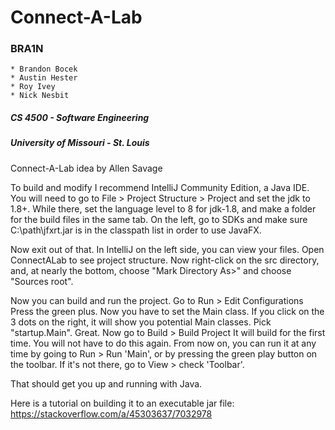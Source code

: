 # Connect-A-Lab

### BRA1N

    * Brandon Bocek
    * Austin Hester
    * Roy Ivey
    * Nick Nesbit

##### CS 4500 - Software Engineering
##### University of Missouri - St. Louis

Connect-A-Lab idea by Allen Savage

To build and modify I recommend IntelliJ Community Edition, a Java IDE.
You will need to go to File > Project Structure > Project and set the jdk to 1.8+. While there, set the
language level to 8 for jdk-1.8, and make a folder for the build files in the same tab.
On the left, go to SDKs and make sure C:\\path\jfxrt.jar is in the classpath list in order to use JavaFX.

Now exit out of that.
In IntelliJ on the left side, you can view your files. Open ConnectALab to see project structure.
Now right-click on the src directory, and, at nearly the bottom, choose "Mark Directory As>" and choose
"Sources root".

Now you can build and run the project.
Go to Run > Edit Configurations
Press the green plus. Now you have to set the Main class. If you click on the 3 dots on the right, it will show
you potential Main classes. Pick "startup.Main".
Great. Now go to Build > Build Project
It will build for the first time. You will not have to do this again.
From now on, you can run it at any time by going to Run > Run 'Main', or by pressing the green play button
on the toolbar. If it's not there, go to View > check 'Toolbar'.

That should get you up and running with Java.

Here is a tutorial on building it to an executable jar file: https://stackoverflow.com/a/45303637/7032978

